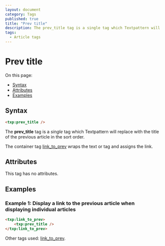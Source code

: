```yaml
---
layout: document
category: Tags
published: true
title: "Prev title"
description: The prev_title tag is a single tag which Textpattern will replace with the title of the previous article in the sort order.
tags:
  - Article tags
---
```


# Prev title

On this page:

* [Syntax](#syntax)
* [Attributes](#attributes)
* [Examples](#examples)

## Syntax

~~~ html
<txp:prev_title />
~~~

The **prev_title** tag is a *single* tag which Textpattern will replace with the title of the previous article in the sort order.

The container tag [link_to_prev](link_to_prev) wraps the text or tag and assigns the link.

## Attributes

This tag has no attributes.

## Examples

### Example 1: Display a link to the previous article when displaying individual articles

~~~ html
<txp:link_to_prev>
    <txp:prev_title />
</txp:link_to_prev>
~~~

Other tags used: [link_to_prev](link_to_prev).
